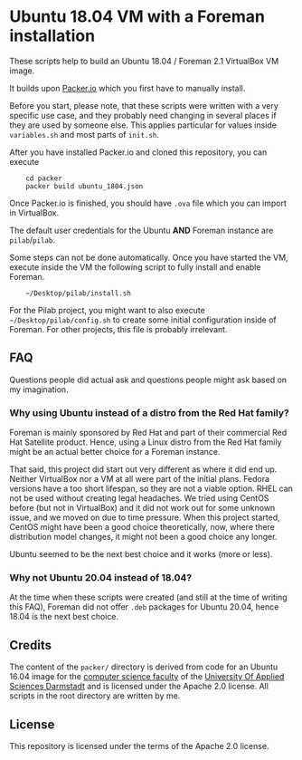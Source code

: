 # Ubuntu 18.04 VM with a Foreman installation


These scripts help to build an Ubuntu 18.04 / Foreman 2.1 VirtualBox VM image.

It builds upon [Packer.io](https://www.packer.io) which you first have to manually install.

Before you start, please note, that these scripts were written with a very specific use case, and they probably need changing in several places if they are used by someone else. This applies particular for values inside `variables.sh` and most parts of `init.sh`.

After you have installed Packer.io and cloned this repository, you can execute

```
    cd packer
    packer build ubuntu_1804.json
```

Once Packer.io is finished, you should have `.ova` file which you can import in VirtualBox.

The default user credentials for the Ubuntu **AND** Foreman instance are `pilab`/`pilab`.

Some steps can not be done automatically. Once you have started the VM, execute inside the VM the following script to fully install and enable Foreman.

```
    ~/Desktop/pilab/install.sh
```

For the Pilab project, you might want to also execute `~/Desktop/pilab/config.sh` to create some initial configuration inside of Foreman. For other projects, this file is probably irrelevant.



## FAQ

Questions people did actual ask and questions people might ask based on my imagination.

### Why using Ubuntu instead of a distro from the Red Hat family?

Foreman is mainly sponsored by Red Hat and part of their commercial Red Hat Satellite product. Hence, using a Linux distro from the Red Hat family might be an actual better choice for a Foreman instance.

That said, this project did start out very different as where it did end up. Neither VirtualBox nor a VM at all were part of the initial plans. Fedora versions have a too short lifespan, so they are not a viable option. RHEL can not be used without creating legal headaches. We tried using CentOS before (but not in VirtualBox) and it did not work out for some unknown issue, and we moved on due to time pressure. When this project started, CentOS might have been a good choice theoretically, now, where there distribution model changes, it might not been a good choice any longer.

Ubuntu seemed to be the next best choice and it works (more or less).


### Why not Ubuntu 20.04 instead of 18.04?

At the time when these scripts were created (and still at the time of writing this FAQ), Foreman did not offer `.deb` packages for Ubuntu 20.04, hence 18.04 is the next best choice.



## Credits

The content of the `packer/` directory is derived from code for an Ubuntu 16.04 image for the [computer science faculty](https://fbi.h-da.de) of the [University Of Applied Sciences Darmstadt](https://h-da.de) and is licensed under the Apache 2.0 license. All scripts in the root directory are written by me.


## License

This repository is licensed under the terms of the Apache 2.0 license.
